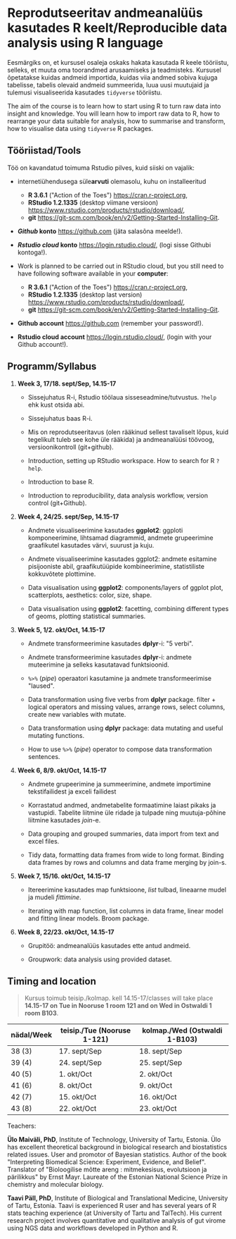 # Reprodutseeritav andmeanalüüs kasutades R keelt/Reproducible data analysis using R language

Eesmärgiks on, et kursusel osaleja oskaks hakata kasutada R keele tööriistu, selleks, et muuta oma toorandmed arusaamiseks ja teadmisteks. Kursusel õpetatakse kuidas andmeid importida, kuidas viia andmed sobiva kujuga tabelisse, tabelis olevaid andmeid summeerida, luua uusi muutujaid ja tulemusi visualiseerida kasutades `tidyverse` tööriistu.

The aim of the course is to learn how to start using R to turn raw data into insight and knowledge. You will learn how to import raw data to R, how to rearrange your data suitable for analysis, how to summarise and transform, how to visualise data using `tidyverse` R packages.

## Tööriistad/Tools

Töö on kavandatud toimuma Rstudio pilves, kuid siiski on vajalik:

- internetiühendusega süle**arvuti** olemasolu, kuhu on installeeritud
    - **R 3.6.1** ("Action of the Toes") https://cran.r-project.org, 
    - **RStudio 1.2.1335** (desktop viimane versioon) https://www.rstudio.com/products/rstudio/download/, 
    - **git** https://git-scm.com/book/en/v2/Getting-Started-Installing-Git.
- **_Github_ konto** https://github.com (jäta salasõna meelde!).
- **_Rstudio cloud_ konto** https://login.rstudio.cloud/, (logi sisse Githubi kontoga!).


- Work is planned to be carried out in RStudio cloud, but you still need to have following software available in your **computer**:
    - **R 3.6.1** ("Action of the Toes") https://cran.r-project.org, 
    - **RStudio 1.2.1335** (desktop last version) https://www.rstudio.com/products/rstudio/download/, 
    - **git** https://git-scm.com/book/en/v2/Getting-Started-Installing-Git.
- **Github account** https://github.com (remember your password!).
- **Rstudio cloud account** https://login.rstudio.cloud/, (login with your Github account!).

## Programm/Syllabus

1) **Week 3, 17/18. sept/Sep, 14.15-17**
    
    - Sissejuhatus R-i, Rstudio töölaua sisseseadmine/tutvustus. `?help` ehk kust otsida abi.
    - Sissejuhatus baas R-i.
    - Mis on reprodutseeritavus (olen rääkinud sellest tavaliselt lõpus, kuid tegelikult tuleb see kohe üle rääkida) ja andmeanalüüsi töövoog, versioonikontroll (git+github).
    

    - Introduction, setting up RStudio workspace. How to search for R `?help`.
    - Introduction to base R.
    - Introduction to reproducibility, data analysis workflow, version control (git+Github). 
    

2) **Week 4, 24/25. sept/Sep, 14.15-17**

    - Andmete visualiseerimine kasutades **ggplot2**: ggploti komponeerimine, lihtsamad diagrammid, andmete grupeerimine graafikutel kasutades värvi, suurust ja kuju.
    - Andmete visualiseerimine kasutades ggplot2: andmete esitamine pisijooniste abil, graafikutüüpide kombineerimine, statistiliste kokkuvõtete plottimine.
    
    - Data visualisation using **ggplot2**: components/layers of ggplot plot, scatterplots, aesthetics: color, size, shape.
    - Data visualisation using **ggplot2**: facetting, combining different types of geoms, plotting statistical summaries.

3) **Week 5, 1/2. okt/Oct, 14.15-17**

    - Andmete transformeerimine kasutades **dplyr**-i: "5 verbi".
    - Andmete transformeerimine kasutades **dplyr**-i: andmete muteerimine ja selleks kasutatavad funktsioonid.
    - `%>%` (*pipe*) operaatori kasutamine ja andmete transformeerimise "laused".


    - Data transformation using five verbs from **dplyr** package. filter + logical operators and missing values, arrange rows, select columns, create new variables with mutate.
    - Data transformation using **dplyr** package: data mutating and useful mutating functions.
    - How to use `%>%` (*pipe*) operator to compose data transformation sentences.

4) **Week 6, 8/9. okt/Oct, 14.15-17**

    - Andmete grupeerimine ja summeerimine, andmete importimine tekstifailidest ja exceli failidest
    - Korrastatud andmed, andmetabelite formaatimine laiast pikaks ja vastupidi. Tabelite liitmine üle ridade ja tulpade ning muutuja-põhine liitmine kasutades *join*-e. 


    - Data grouping and grouped summaries, data import from text and excel files.
    - Tidy data, formatting data frames from wide to long format. Binding data frames by rows and columns and data frame merging by join-s. 

5) **Week 7, 15/16. okt/Oct, 14.15-17**

    - Itereerimine kasutades map funktsioone, *list* tulbad, lineaarne mudel ja mudeli *fittimine*.
    
    - Iterating with map function, list columns in data frame, linear model and fitting linear models. Broom package.

6) **Week 8, 22/23. okt/Oct, 14.15-17**

    - Grupitöö: andmeanalüüs kasutades ette antud andmeid.
    
    - Groupwork: data analysis using provided dataset.

## Timing and location

> Kursus toimub teisip./kolmap. kell 14.15-17/classes will take place **14.15-17 on Tue in Nooruse 1 room 121 and on Wed in Ostwaldi 1 room B103**.

nädal/Week | teisip./Tue (Nooruse 1-121) | kolmap./Wed (Ostwaldi 1-B103)
-------| ------------- | --------- 
38 (3) | 17. sept/Sep  | 18. sept/Sep
39 (4) | 24. sept/Sep  | 25. sept/Sep
40 (5) | 1. okt/Oct    | 2. okt/Oct
41 (6) | 8. okt/Oct    | 9. okt/Oct
42 (7) | 15. okt/Oct   | 16. okt/Oct
43 (8) | 22. okt/Oct   | 23. okt/Oct
    
Teachers:

**Ülo Maiväli, PhD**, Institute of Technology, University of Tartu, Estonia. Ülo has excellent theoretical background in biological research and biostatistics related issues. User and promotor of Bayesian statistics. Author of the book "Interpreting Biomedical Science: Experiment, Evidence, and Belief". Translator of "Bioloogilise mõtte areng : mitmekesisus, evolutsioon ja pärilikkus" by Ernst Mayr. Laureate of the Estonian National Science Prize in chemistry and molecular biology.

**Taavi Päll, PhD**, Institute of Biological and Translational Medicine, University of Tartu, Estonia. Taavi is experienced R user and has several years of R stats teaching experience (at University of Tartu and TalTech). His current research project involves quantitative and qualitative analysis of gut virome using NGS data and workflows developed in Python and R.  

